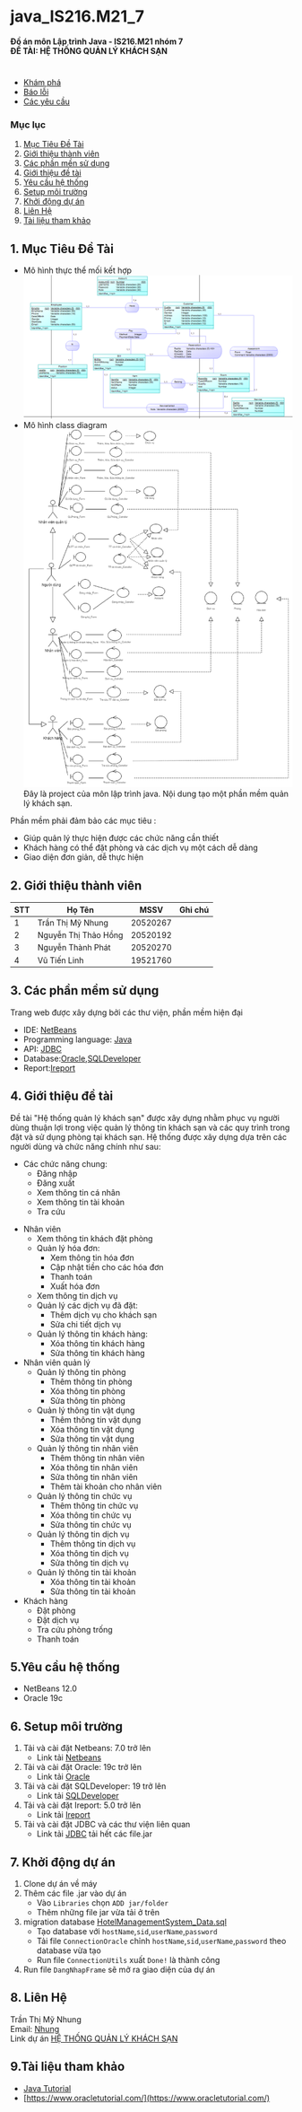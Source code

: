 #                     java_IS216.M21_7 

**Đồ án môn Lập trình Java - IS216.M21 nhóm 7**  
**ĐỀ TÀI: HỆ THỐNG QUẢN LÝ KHÁCH SẠN**
#
- [Khám phá ](https://github.com/mynhung2010/java_IS216.M21_7)
- [Báo lỗi](https://github.com/mynhung2010/java_IS216.M21_7/issues)
- [Các yêu cầu](https://github.com/mynhung2010/java_IS216.M21_7/pulls)

### Mục lục
  1. [Mục Tiêu Đề Tài](#1-mục-tiêu-đề-tài)
  2. [Giới thiệu thành viên](#2-giới-thiệu-thành-viên)
  3. [Các phần mền sử dụng](#3-các-phần-mền-sử-dụng)
  4. [Giới thiệu đề tài](#4-giới-thiệu-đề-tài)
  5. [Yêu cầu hệ thống](#5yêu-cầu-hệ-thống)
  6. [Setup môi trường](#6-setup-môi-trường)
  7. [Khởi động dự án](#7-khởi-động-dự-án)
  8. [Liên Hệ](#8-liên-hệ)
  9. [Tài liệu tham khảo](#9tài-liệu-tham-khảo)
## 1. Mục Tiêu Đề Tài
- Mô hình thực thể mối kết hợp  
![](ERD_KhachSan.png)
- Mô hình class diagram
![](CLASS%20DIAGRAM_KhachSan.png)\
Đây là project của môn lập trình java. Nội dung tạo một phần mềm quản lý khách sạn.  

Phần mềm phải đảm bảo các mục tiêu :
- Giúp quản lý thực hiện được các chức năng cần thiết
- Khách hàng có thể đặt phòng và các dịch vụ một cách dễ dàng
- Giao diện đơn giản, dễ thực hiện


## 2. Giới thiệu thành viên
| STT | Họ Tên               | MSSV     | Ghi chú |
| --- | -------------------- | -------- | ------- |
| 1   | Trần Thị Mỹ Nhung    | 20520267 |         |
| 2   | Nguyễn Thị Thảo Hồng | 20520192 |         |
| 3   | Nguyễn Thành Phát    | 20520270 |         |
| 4   | Vũ Tiến Linh         | 19521760 |         |
  
## 3. Các phần mềm sử dụng
Trang web được xây dựng bởi các thư viện, phần mềm hiện đại  
- IDE: [NetBeans](https://netbeans.apache.org/)
- Programming language: [Java](https://www.java.com/en/)
- API: [JDBC](https://www.oracle.com/database/technologies/appdev/jdbc-downloads.html)
- Database:[Oracle](https://www.oracle.com/index.html),[SQLDeveloper](https://www.oracle.com/database/technologies/appdev/sqldeveloper-landing.html)
- Report:[Ireport](https://community.jaspersoft.com/)
## 4. Giới thiệu đề tài
Đề tài "Hệ thống quản lý khách sạn" được xây dựng nhằm phục vụ người dùng thuận lợi trong việc quản lý thông tin khách sạn và các quy trình
trong đặt và sử dụng phòng tại khách sạn. Hệ thống được xây dựng dựa trên các người dùng và chức năng chính như sau:
- Các chức năng chung:
  + Đăng nhập
  + Đăng xuất
  + Xem thông tin cá nhân
  + Xem thông tin tài khoản
  + Tra cứu

* Nhân viên
  - Xem thông tin khách đặt phòng
  - Quản lý hóa đơn:
    + Xem thông tin hóa đơn
    + Cập nhật tiền cho các hóa đơn
    + Thanh toán
    + Xuất hóa đơn
  - Xem thông tin dịch vụ
  - Quản lý các dịch vụ đã đặt:
    + Thêm dịch vụ cho khách sạn
    + Sửa chi tiết dịch vụ
  - Quản lý thông tin khách hàng:
    + Xóa thông tin khách hàng
    + Sửa thông tin khách hàng
* Nhân viên quản lý
  - Quản lý thông tin phòng
    + Thêm thông tin phòng
    + Xóa thông tin phòng
    + Sửa thông tin phòng
  - Quản lý thông tin vật dụng
    + Thêm thông tin vật dụng
    + Xóa thông tin vật dụng
    + Sửa thông tin vật dụng
  - Quản lý thông tin nhân viên
    + Thêm thông tin nhân viên
    + Xóa thông tin nhân viên
    + Sửa thông tin nhân viên
    + Thêm tài khoản cho nhân viên
  - Quản lý thông tin chức vụ
    + Thêm thông tin chức vụ
    + Xóa thông tin chức vụ
    + Sửa thông tin chức vụ
  - Quản lý thông tin dịch vụ
    + Thêm thông tin dịch vụ
    + Xóa thông tin dịch vụ
    + Sửa thông tin dịch vụ
  - Quản lý thông tin tài khoản
    + Xóa thông tin tài khoản
    + Sửa thông tin tài khoản
* Khách hàng
  - Đặt phòng
  - Đặt dịch vụ
  - Tra cứu phòng trống
  - Thanh toán
## 5.Yêu cầu hệ thống
- NetBeans 12.0
- Oracle 19c
## 6. Setup môi trường
  1.  Tải và cài đặt Netbeans: 7.0 trở lên
      - Link tải [Netbeans](https://netbeans.apache.org/download/index.html)
  3.  Tải và cài đặt Oracle: 19c trở lên 
       - Link tải  [Oracle](https://www.oracle.com/database/technologies/oracle-database-software-downloads.html#19c)
  4.  Tải và cài đặt SQLDeveloper: 19 trở lên 
       - Link tải    [SQLDeveloper](https://www.oracle.com/database/technologies/appdev/sqldeveloper-landing.html)
  5.  Tải và cài đặt Ireport: 5.0 trở lên
      - Link tải [Ireport](https://community.jaspersoft.com/project/ireport-designer/releases)
  6.  Tải và cài đặt JDBC và các thư viện liên quan 
       - Link tải  [JDBC](https://drive.google.com/drive/u/0/folders/1G9nYOTyClAx9VtyWUyW726IM2NnF_sBu) tải hết các file.jar
## 7. Khởi động dự án
1.  Clone dự án về máy
2.  Thêm các file .jar vào dự án
    - Vào `Libraries` chọn `ADD jar/folder` 
    - Thêm những file jar vừa tải ở trên
3.  migration database [HotelManagementSystem_Data.sql](https://github.com/mynhung2010/java_IS216.M21_7/blob/Th%C3%A0nh-Ph%C3%A1t/Oracle/Script/HotelManagementSystem_Data.sql)
     - Tạo  database với `hostName`,`sid`,`userName`,`password`
     - Tải file `ConnectionOracle` chỉnh `hostName`,`sid`,`userName`,`password` theo database vừa tạo 
     - Run file `ConnectionUtils` xuất `Done!` là thành công
4.  Run file `DangNhapFrame` sẽ mở ra giao diện của dự án
## 8. Liên Hệ
Trần Thị Mỹ Nhung   
Email: [Nhung](mailto:20520267@gm.uit.edu.vn)  
Link dự án [HỆ THỐNG QUẢN LÝ KHÁCH SẠN](https://github.com/mynhung2010/java_IS216.M21_7)
##  9.Tài liệu tham khảo
- [Java Tutorial](https://docs.oracle.com/javase/tutorial/)
- [https://www.oracletutorial.com/](https://www.oracletutorial.com/)

